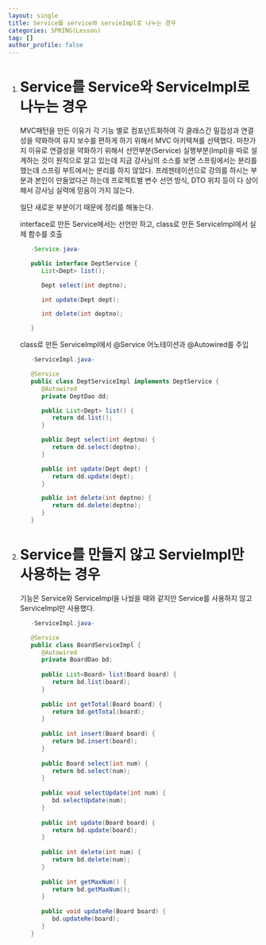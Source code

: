 ```yaml
---
layout: single
title: Service를 service와 servieImpl로 나누는 경우
categories: SPRING(Lesson)
tag: []
author_profile: false
---
```

 
1. # Service를 Service와 ServiceImpl로 나누는 경우

   MVC패턴을 만든 이유가 각 기능 별로 컴포넌트화하여 각 클래스간 밀접성과 연결성을 약화하여 유지 보수를 편하게 하기 위해서 MVC 아키텍쳐를 선택했다. 마찬가지 이유로 연결성을 약화하기 위해서 선언부분(Service) 실행부분(Impl)을 따로 설계하는 것이 원칙으로 알고 있는데 지금 강사님의 소스를 보면 스프링에서는 분리를 했는데 스프링 부트에서는 분리를 하지 않았다. 프레젠테이션으로 강의를 하시는 부분과 본인이 만들었다곤 하는데 프로젝트별 변수 선언 방식, DTO 위치 등이 다 상이해서 강사님 실력에 믿음이 가지 않는다.   

   일단 새로운 부분이기 때문에 정리를 해놓는다.   

   interface로 만든 Service에서는 선언만 하고, class로 만든 ServiceImpl에서 실제 함수를 호출   

   ```java
      -Service.java-

      public interface DeptService {
         List<Dept> list();

         Dept select(int deptno);

         int update(Dept dept);

         int delete(int deptno);

      }
   ```

   class로 만든 ServiceImpl에서 @Service 어노테이션과 @Autowired를 주입
   ```java
      -ServiceImpl.java-

      @Service
      public class DeptServiceImpl implements DeptService {
         @Autowired
         private DeptDao dd;

         public List<Dept> list() {
            return dd.list();
         }

         public Dept select(int deptno) {
            return dd.select(deptno);
         }

         public int update(Dept dept) {
            return dd.update(dept);
         }

         public int delete(int deptno) {
            return dd.delete(deptno);
         }
      }

   ```

1. # Service를 만들지 않고 ServieImpl만 사용하는 경우
   기능은 Service와 ServiceImpl을 나눴을 때와 같지만 Service를 사용하지 않고 ServiceImpl만 사용했다.   

   ```java
      -ServiceImpl.java-

      @Service
      public class BoardServiceImpl {
         @Autowired
         private BoardDao bd;
         
         public List<Board> list(Board board) {
            return bd.list(board);
         }
         
         public int getTotal(Board board) {
            return bd.getTotal(board);
         }
         
         public int insert(Board board) {
            return bd.insert(board);
         }
         
         public Board select(int num) {
            return bd.select(num);
         }
         
         public void selectUpdate(int num) {
            bd.selectUpdate(num);
         }
         
         public int update(Board board) {
            return bd.update(board);
         }
         
         public int delete(int num) {
            return bd.delete(num);
         }
         
         public int getMaxNum() {
            return bd.getMaxNum();
         }
         
         public void updateRe(Board board) {
            bd.updateRe(board);
         }
      }
   ```